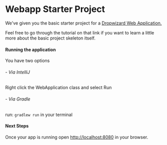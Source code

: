 # Webapp Starter Project

We've given you the basic starter project for a [Dropwizard Web Application.](http://www.dropwizard.io/1.0.2/docs/index.html)

Feel free to go through the tutorial on that link if you want to learn a little more about the basic project skeleton itself.

#### Running the application

You have two options

###### - Via IntelliJ
 Right click the WebApplication class and select Run
 
###### - Via Gradle
 run: `gradlew run` in your terminal
 
#### Next Steps

Once your app is running open [http://localhost:8080](http://localhost:8080) in your browser. 